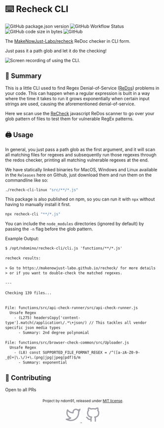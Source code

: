 # ⌨️ Recheck CLI

![GitHub package.json version](https://img.shields.io/github/package-json/v/ndom91/recheck-cli?style=flat-square)
![GitHub Workflow Status](https://img.shields.io/github/workflow/status/ndom91/recheck-cli/Release%20Github%20Dev%20Package?style=flat-square)
![GitHub code size in bytes](https://img.shields.io/github/languages/code-size/ndom91/recheck-cli?label=size&style=flat-square)
![GitHub](https://img.shields.io/github/license/ndom91/recheck-cli?style=flat-square)

The [MakeNowJust-Labo/recheck](https://github.com/MakeNowJust-Labo/recheck) ReDoc checker in CLI form.

Just pass it a path glob and let it do the checking!


<p align="left">
    <img src="https://user-images.githubusercontent.com/7415984/118409060-f066ab80-b688-11eb-9a01-efe358ee7ed1.gif" alt="Screen recording of using the CLI.">
</p>

## 📑 Summary

This is a little CLI used to find Regex Denial-of-Service ([ReDos](https://en.wikipedia.org/wiki/ReDoS)) problems in your code. This can happen when a regular expression is built in a way where the time it takes to run it grows exponentially when certain input strings are used, causing the aforementioned denial-of-service.

Here we scan use the [ReCheck](https://github.com/MakeNowJust-Labo/recheck) javascript ReDos scanner to go over your glob pattern of files to test them for vulnerable RegEx patterns.

## 🖨️ Usage

In general, you just pass a path glob as the first argument, and it will scan all matching files for regexes and subsequently run those regexes through the redos checker, printing all matching vulnerable regexes at the end.

We have statically linked binaries for MacOS, Windows and Linux available in the `Releases` here on Github, just download them and run them on the commandline like so:

```bash
./recheck-cli-linux "src/**/*.js"
```

This package is also published on npm, so you can run it with `npx` without having to manually install it first.

```bash
npx recheck-cli "**/*.js"
```

You can include the `node_modules` directories (ignored by default) by passing the `-n` flag before the glob pattern.

Example Output:

```
$ /opt/ndomino/recheck-cli/cli.js 'functions/**/*.js'

recheck results:

> Go to https://makenowjust-labo.github.io/recheck/ for more details
> or if you want to double-check the matched regexes.

---

Checking 139 files...


File: functions/src/api-check-runner/src/api-check-runner.js
  Unsafe Regex
    - (L275) headersCopy['content-type'].match(/application\/.*\+json/) // This tackles all vendor specific json media types
      - Summary: 2nd degree polynomial

File: functions/src/browser-check-common/src/Uploader.js
  Unsafe Regex
    - (L8) const SUPPORTED_FILE_FORMAT_REGEX = /^([a-zA-Z0-9-_@]+|\.\/)+\.(png|jpg|jpeg|pdf)$/m
      - Summary: exponential
```

## 🚧 Contributing

Open to all PRs


<p align="center">
    <sub>
        Project by ndom91, released under <a href="https://github.com/ndom91/recheck-cli/blob/main/LICENSE">MIT license</a>.
    </sub>
</p>
<p align="center">
    <a href="https://twitter.com/ndom91">
        <img alt="Nico Domino on Twitter" src="https://raw.githubusercontent.com/leodr/fill-packagejson/main/assets/twitter.svg">
    </a>
    &nbsp;&nbsp;
    <a href="https://github.com/ndom91">
        <img alt="Nico Domino on GitHub" src="https://raw.githubusercontent.com/leodr/fill-packagejson/main/assets/github.svg">
    </a>
</p>
